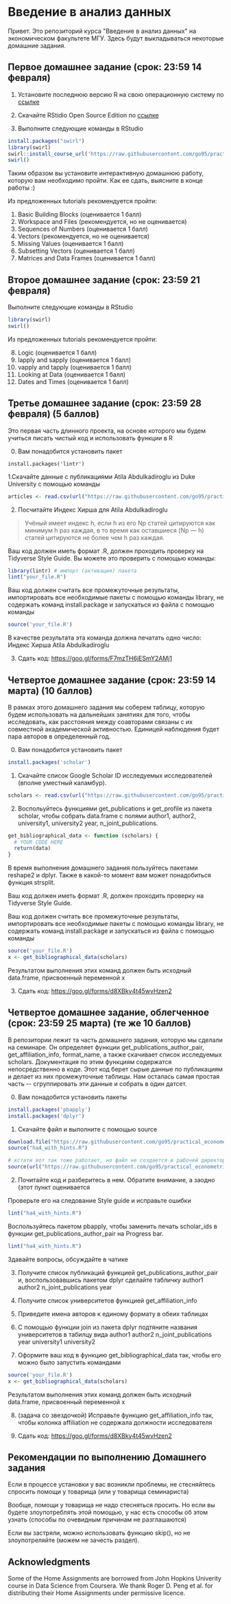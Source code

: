 # Введение в анализ данных

Привет. Это репозиторий курса "Введение в анализ данных" на экономическом факультете МГУ. Здесь будут выкладываться некоторые домашние задания.

## Первое домашнее задание (срок: 23:59 14 февраля)

1. Установите последнюю версию R на свою операционную систему по [ссылке](https://cran.rstudio.com)

2. Скачайте RStidio Open Source Edition по [ссылке](https://www.rstudio.com/products/RStudio)

3. Выполните следующие команды в RStudio

```R
install.packages("swirl")
library(swirl)
swirl::install_course_url('https://raw.githubusercontent.com/go95/practical_econometrics/master/student_files/R_Programming.zip')
swirl()
```

Таким образом вы установите интерактивную домашнюю работу, которую вам необходимо пройти. Как ее сдать, выясните в конце работы :)


Из предложенных tutorials рекомендуется пройти:
1. Basic Building Blocks (оценивается 1 балл)
2. Workspace and Files (рекомендуется, но не оценивается)
3. Sequences of Numbers (оценивается 1 балл)
4. Vectors (рекомендуется, но не оценивается)
5. Missing Values (оценивается 1 балл)
6. Subsetting Vectors (оценивается 1 балл)
7. Matrices and Data Frames (оценивается 1 балл)


## Второе домашнее задание (срок: 23:59 21 февраля)

Выполните следующие команды в RStudio

```R
library(swirl)
swirl()
```
Из предложенных tutorials рекомендуется пройти:

8. Logic  (оценивается 1 балл)
10. lapply and sapply  (оценивается 1 балл)
11. vapply and tapply  (оценивается 1 балл)
12. Looking at Data  (оценивается 1 балл)
14. Dates and Times  (оценивается 1 балл)


## Третье домашнее задание (срок: 23:59 28 февраля) (5 баллов)

Это первая часть длинного проекта, на основе которого мы будем учиться писать чистый код и использовать функции в R

0. Вам понадобится установить пакет

```
install.packages('lintr')
```

1.Скачайте данные с публикациями Atila Abdulkadiroglu из Duke University c помощью команды

```R
articles <- read.csv(url("https://raw.githubusercontent.com/go95/practical_econometrics/master/Abdulkadiroglou.csv"))
```

2. Посчитайте Индекс Хирша для Atila Abdulkadiroglu

> Учёный имеет индекс h, если h из его Np статей цитируются как минимум h раз каждая, в то время как оставшиеся (Np — h) статей цитируются не более чем h раз каждая.

Ваш код должен иметь формат .R, должен проходить проверку на Tidyverse Style Guide. Вы можете это проверить с помощью команды:

```R
library(lintr) # импорт (активация) пакета
lint("your_file.R")
```

Ваш код должен считать все промежуточные результаты, импортировать все необходимые пакеты с помощью команды library, не содержать команд install.package и запускаться из файла с помощью команды

```R
source('your_file.R')
```

В качестве результата эта команда должна печатать одно число: Индекс Хирша Atila Abdulkadiroglu

3. Сдать код: https://goo.gl/forms/F7mzTH6jESmY2AMj1 

## Четвертое домашнее задание (срок: 23:59 14 марта) (10 баллов)

В рамках этого домашнего задания мы соберем таблицу, которую будем использовать на дальнейших занятиях для того, чтобы исследовать, как расстояния между соавторами связаны с их совместной академической активностью. Единицей наблюдения будет пара авторов в определенный год.

0. Вам понадобится установить пакет

```R
install.packages('scholar')
```

1. Скачайте список Google Scholar ID исследуемых исследователей (вполне уместный каламбур).

```R
scholars <- read.csv(url("https://raw.githubusercontent.com/go95/practical_econometrics/master/google_scholar_ids.csv"), as.is = TRUE)
```

2. Воспольуйтесь функциями get_publications и get_profile из пакета scholar, чтобы собрать data.frame с полями author1, author2, university1, university2 year, n_joint_publications.

```R
get_bibliographical_data <- function (scholars) {
  # YOUR CODE HERE
  return(data)
}
```

В время выполнения домашнего задания пользуйтесь пакетами reshape2 и dplyr. Также в какой-то момент вам может понадобиться функция strsplit.

Ваш код должен иметь формат .R, должен проходить проверку на Tidyverse Style Guide.

Ваш код должен считать все промежуточные результаты, импортировать все необходимые пакеты с помощью команды library, не содержать команд install.package и запускаться из файла с помощью команды

```R
source('your_file.R')
x <- get_bibliographical_data(scholars)
```

Результатом выполнения этих команд должен быть исходный data.frame, присвоенный переменной x

3. Сдать код: https://goo.gl/forms/d8XBky4t45wvHzen2

## Четвертое домашнее задание, облегченное (срок: 23:59 25 марта) (те же 10 баллов)

В репозитории лежит та часть домашнего задания, которую мы сделали на семинаре. Он определяет функции get_publications_author_pair, get_affiliation_info, format_name, а также скачивает список исследуемых scholars. Документация по этим функциям содержатся непосредственно в коде. Этот код берет сырые данные по публикациям и делает из них промежуточные таблицы. Нам осталась самая простая часть -- сгруппировать эти данные и собрать в один датсет.

0. Вам понадобится установить пакеты

```R
install.packages('pbapply')
install.packages('dplyr')
```

1. Cкачайте файл и выполните с помощью source

```R
download.file("https://raw.githubusercontent.com/go95/practical_econometrics/master/ha4_with_hints.R", destfile = "ha4_with_hints.R")
source("ha4_with_hints.R")

# кстати вот так тоже работает, но файл не создается в рабочей директории
source(url("https://raw.githubusercontent.com/go95/practical_econometrics/master/ha4_with_hints.R"))
```

2. Почитайте код и разберитесь в нем. Обратите внимание, а заодно (этот пункт оценивается

Проверьте его на следование Style guide и исправьте ошибки
```R
lint("ha4_with_hints.R")
```

Воспользуйтесь пакетом pbapply, чтобы заменить печать scholar_ids в функции get_publications_author_pair на Progress bar.
```R
lint("ha4_with_hints.R")
```

Здавайте вопросы, обсуждайте в чатике

3. Получите список публикаций функцией get_publications_author_pair и, воспользовавшись пакетом dplyr сделайте табличку author1 author2 n_joint_publications year

4. Получите список университетов функцией get_affiliation_info

5. Приведите имена авторов к единому формату в обеих таблицах

6. С помощью функции join из пакета dplyr подтяните названия университетов в табилцу вида author1 author2 n_joint_publications year university1 university2

7. Оформите ваш код в функцию get_bibliographical_data так, чтобы его можно было запустить командами

```R
source('your_file.R')
x <- get_bibliographical_data(scholars)
```

Результатом выполнения этих команд должен быть исходный data.frame, присвоенный переменной x

8. (задача со звездочкой) Исправьте функцию get_affiliation_info так, чтобы колонка affiliation не содержала должности исследователя

3. Сдать код: https://goo.gl/forms/d8XBky4t45wvHzen2

## Рекомендации по выполнению Домашнего задания

Если в процессе установки у вас возникли проблемы, не стесняйтесь спросить помощи у товарища (или у товарища семинариста)

Вообще, помощи у товарища не надо стесняться просить. Но если вы будете злоупотреблять этой помощью, у нас есть способы об этом узнать (способы по очевидным причинам не разглашаются)

Если вы застряли, можно использовать функцию skip(), но не злоупотреляйте (можем не зачесть раздел).

## Acknowledgments

Some of the Home Assignments are borrowed from John Hopkins Univerity course in Data Science from Coursera. We thank Roger D. Peng et al. for distributing their Home Assignments under permissive licence.
